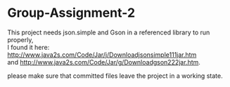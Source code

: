 # Group-Assignment-2

This project needs json.simple and Gson in a referenced library to run properly,</br>
I found it here: http://www.java2s.com/Code/Jar/j/Downloadjsonsimple111jar.htm</br> and http://www.java2s.com/Code/Jar/g/Downloadgson222jar.htm.

please make sure that committed files leave the project in a working state.</br></br>

